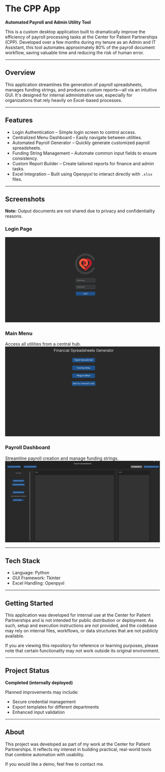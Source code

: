 # The CPP App  
**Automated Payroll and Admin Utility Tool**

This is a custom desktop application built to dramatically improve the efficiency of payroll processing tasks at the Center for Patient Partnerships (CPP). Developed over a few months during my tenure as an Admin and IT Assistant, this tool automates approximately 80% of the payroll document workflow, saving valuable time and reducing the risk of human error.

---

## Overview

This application streamlines the generation of payroll spreadsheets, manages funding strings, and produces custom reports—all via an intuitive GUI. It's designed for internal administrative use, especially for organizations that rely heavily on Excel-based processes.

---

## Features

- Login Authentication – Simple login screen to control access.
- Centralized Menu Dashboard – Easily navigate between utilities.
- Automated Payroll Generator – Quickly generate customized payroll spreadsheets.
- Funding String Management – Automate common input fields to ensure consistency.
- Custom Report Builder – Create tailored reports for finance and admin tasks.
- Excel Integration – Built using Openpyxl to interact directly with `.xlsx` files.

---

## Screenshots

**Note:** Output documents are not shared due to privacy and confidentiality reasons.

### Login Page
![Login Page](assets/login.png)

### Main Menu  
Access all utilities from a central hub.  
![Menu Page](assets/menu.png)

### Payroll Dashboard  
Streamline payroll creation and manage funding strings.  
![Payroll Dashboard](assets/dashboard.png)

---

## Tech Stack

- Language: Python  
- GUI Framework: Tkinter  
- Excel Handling: Openpyxl  

---

## Getting Started

This application was developed for internal use at the Center for Patient Partnerships and is not intended for public distribution or deployment. As such, setup and execution instructions are not provided, and the codebase may rely on internal files, workflows, or data structures that are not publicly available.

If you are viewing this repository for reference or learning purposes, please note that certain functionality may not work outside its original environment.

---

## Project Status

**Completed (internally deployed)**

Planned improvements may include:

- Secure credential management
- Export templates for different departments
- Enhanced input validation

---

## About

This project was developed as part of my work at the Center for Patient Partnerships. It reflects my interest in building practical, real-world tools that combine automation with usability.

If you would like a demo, feel free to contact me.
